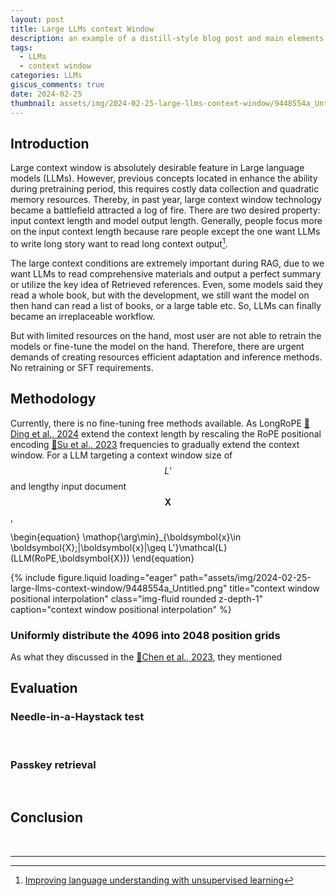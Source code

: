 ```yaml
---
layout: post
title: Large LLMs context Window
description: an example of a distill-style blog post and main elements
tags:
  - LLMs
  - context window
categories: LLMs
giscus_comments: true
date: 2024-02-25
thumbnail: assets/img/2024-02-25-large-llms-context-window/9448554a_Untitled.png
---
```


## Introduction

Large context window is absolutely desirable feature in Large language models (LLMs). However, previous concepts located in enhance the ability during pretraining period, this requires costly data collection and quadratic memory resources. Thereby, in past year, large context window technology became a battlefield attracted a log of fire. There are two desired property: input context length and model output length. Generally, people focus more on the input context length because rare people except the one want LLMs to write long story want to read long context output[^gpt].

The large context conditions are extremely important during RAG, due to we want LLMs to read comprehensive materials and output a perfect summary or utilize the key idea of Retrieved references. Even, some models said they read a whole book, but with the development, we still want the model on then hand can read a list of books, or a large table etc. So, LLMs can finally became an irreplaceable workflow.

But with limited resources on the hand, most user are not able to retrain the models or fine-tune the model on the hand. Therefore, there are urgent demands of creating resources efficient adaptation and inference methods. No retraining or SFT requirements.

## Methodology

Currently, there is no fine-tuning free methods available. As LongRoPE [📑Ding et al., 2024](http://arxiv.org/abs/2402.13753) extend the context length by rescaling the RoPE positional encoding [📑Su et al., 2023](http://arxiv.org/abs/2104.09864)  frequencies to gradually extend the context window. For a LLM targeting a context window size of $$L’$$ and lengthy input document  $$\boldsymbol{X}$$,

\begin{equation}
\mathop{\arg\min}_{\boldsymbol{x}\in \boldsymbol{X};|\boldsymbol{x}|\geq L'}\mathcal{L}(LLM(RoPE,\boldsymbol{X}))
\end{equation}

<div class="row">
    <div class="col-sm mt-3 mt-md-0">
        {% include figure.liquid loading="eager" path="assets/img/2024-02-25-large-llms-context-window/9448554a_Untitled.png" title="context window positional interpolation" class="img-fluid rounded z-depth-1" caption="context window positional interpolation" %}
    </div>
</div>

### Uniformly distribute the 4096 into 2048 position grids

As what they discussed in the [📑Chen et al., 2023](http://arxiv.org/abs/2306.15595), they mentioned 

## Evaluation

### Needle-in-a-Haystack test

<br/>

### Passkey retrieval

<br/>

## Conclusion

<br/>

---

[^gpt]: [Improving language understanding with unsupervised learning](https://openai.com/research/language-unsupervised)